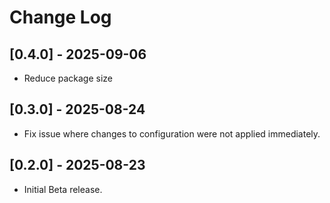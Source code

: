 # Change Log

<!-- https://keepachangelog.com -->

## [0.4.0] - 2025-09-06

- Reduce package size

## [0.3.0] - 2025-08-24

- Fix issue where changes to configuration were not applied immediately.

## [0.2.0] - 2025-08-23

- Initial Beta release.
